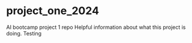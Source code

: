 # project_one_2024
AI bootcamp project 1 repo
Helpful information about what this project is doing.
Testing
